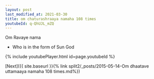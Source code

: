 ```yaml
---
layout: post
last_modified_at: 2021-03-30
title: om chaturashraaya namaha 108 times
youtubeId: q-QhUJL_mZQ
---
```

 
 
Om Ravaye nama 
 
 -  Who is in the form of Sun God 
 
  
 
  
 
 
 
 
 
 


{% include youtubePlayer.html id=page.youtubeId %}
 
[Next]({{ site.baseurl }}{% link  split2/_posts/2015-05-14-Om dhaatave uttamaaya namaha 108 times.md%})
 
